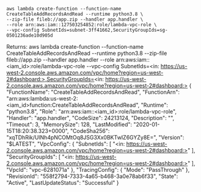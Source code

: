  
 ```
 aws lambda create-function --function-name  CreateTableAddRecordsAndRead --runtime python3.8 \
--zip-file fileb://app.zip --handler app.handler \
--role arn:aws:iam::127503254852:role/lambda-vpc-role \
--vpc-config SubnetIds=subnet-3ff41662,SecurityGroupIds=sg-0501236ade10d905d
```
 
 Returns:
 aws lambda create-function --function-name  CreateTableAddRecordsAndRead --runtime python3.8 --zip-file fileb://app.zip --handler app.handler --role arn:aws:iam::<iam_id>:role/lambda-vpc-role --vpc-config SubnetIds=<in: https://us-west-2.console.aws.amazon.com/vpc/home?region=us-west-2#dashboard:>,SecurityGroupIds=<in: https://us-west-2.console.aws.amazon.com/vpc/home?region=us-west-2#dashboard:>
{
    "FunctionName": "CreateTableAddRecordsAndRead",
    "FunctionArn": "arn:aws:lambda:us-west-2:<iam_id>function:CreateTableAddRecordsAndRead",
    "Runtime": "python3.8",
    "Role": "arn:aws:iam::<iam_id>:role/lambda-vpc-role",
    "Handler": "app.handler",
    "CodeSize": 24213124,
    "Description": "",
    "Timeout": 3,
    "MemorySize": 128,
    "LastModified": "2020-01-15T18:20:38.323+0000",
    "CodeSha256": "xqTDhRik/UlNh4pNCOMtOq8JSG3Xx0BKTwIZ6GYZy8E=",
    "Version": "$LATEST",
    "VpcConfig": {
        "SubnetIds": [
            "<in: https://us-west-2.console.aws.amazon.com/vpc/home?region=us-west-2#dashboard:>"
        ],
        "SecurityGroupIds": [
            "<in: https://us-west-2.console.aws.amazon.com/vpc/home?region=us-west-2#dashboard:>"
        ],
        "VpcId": "vpc-6281071a"
    },
    "TracingConfig": {
        "Mode": "PassThrough"
    },
    "RevisionId": "558f2794-7333-4a65-b468-3a0e78ab6f33",
    "State": "Active",
    "LastUpdateStatus": "Successful"
}
